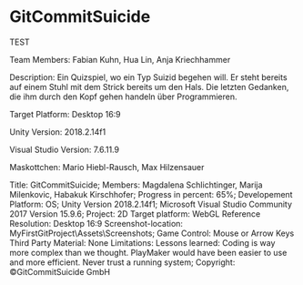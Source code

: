 # GitCommitSuicide

TEST

Team Members: Fabian Kuhn, Hua Lin, Anja Kriechhammer

Description: Ein Quizspiel, wo ein Typ Suizid begehen will. Er steht bereits auf einem Stuhl mit dem Strick bereits um den Hals. Die letzten Gedanken, die ihm durch den Kopf gehen handeln über Programmieren.

Target Platform: Desktop 16:9

Unity Version: 2018.2.14f1

Visual Studio Version: 7.6.11.9

Maskottchen: Mario Hiebl-Rausch, Max Hilzensauer

Title: GitCommitSuicide;
Members: Magdalena Schlichtinger, Marija Milenkovic, Habakuk Kirschhofer;
Progress in percent: 65%;
Developement Platform: OS;
Unity Version 2018.2.14f1;
Microsoft Visual Studio Community 2017 Version 15.9.6;
Project: 2D
Target platform: WebGL
Reference Resolution: Desktop 16:9
Screenshot-location: MyFirstGitProject\Assets\Screenshots;
Game Control: Mouse or Arrow Keys
Third Party Material: None
Limitations:
Lessons learned: Coding is way more complex than we thought. PlayMaker would have been easier to use and more efficient.
Never trust a running system;
Copyright: ©GitCommitSuicide GmbH